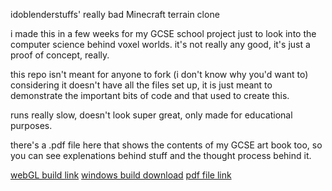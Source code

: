 idoblenderstuffs' really bad Minecraft terrain clone

i made this in a few weeks for my GCSE school project just to look into the computer science behind voxel worlds.
it's not really any good, it's just a proof of concept, really.

this repo isn't meant for anyone to fork (i don't know why you'd want to) considering it doesn't have all the files set up,
it is just meant to demonstrate the important bits of code and that used to create this.

runs really slow, doesn't look super great, only made for educational purposes.

there's a .pdf file here that shows the contents of my GCSE art book too, so you can see explenations behind stuff and the thought process behind it.

<a href="https://idoblenderstuffs.github.io/crappy-mc-terrain/webgl/">webGL build link</a>
<a href="https://idoblenderstuffs.github.io/crappy-mc-terrain/windows/">windows build download</a>
<a href="https://idoblenderstuffs.github.io/crappy-mc-terrain/placesandspaces.pdf">pdf file link</a>
